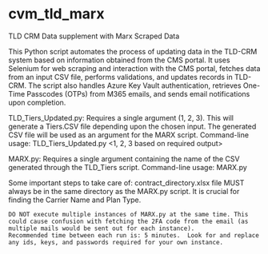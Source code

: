 # cvm_tld_marx
TLD CRM Data supplement with Marx Scraped Data

This Python script automates the process of updating data in the TLD-CRM system based on information obtained from the CMS portal. It uses Selenium for web scraping and interaction with the CMS portal, fetches data from an input CSV file, performs validations, and updates records in TLD-CRM. The script also handles Azure Key Vault authentication, retrieves One-Time Passcodes (OTPs) from M365 emails, and sends email notifications upon completion.

TLD_Tiers_Updated.py:
	Requires a single argument (1, 2, 3). This will generate a Tiers.CSV file depending upon the chosen input. The generated CSV file will be used as an argument for the MARX script.
	Command-line usage:
	<path to Python> TLD_Tiers_Updated.py <1, 2, 3 based on required output>


MARX.py:
	Requires a single argument containing the name of the CSV generated through the TLD_Tiers script.
	Command-line usage:
	<path to Python> MARX.py <CSV file name i.e Tier1_Policies.csv>


Some important steps to take care of:
	contract_directory.xlsx file MUST always be in the same directory as the MARX.py script. It is crucial for finding the Carrier Name and Plan Type.

	DO NOT execute multiple instances of MARX.py at the same time. This could cause confusion with fetching the 2FA code from the email (as multiple mails would be sent out for each instance).
	Recommended time between each run is: 5 minutes.  Look for and replace any ids, keys, and passwords required for your own instance.
